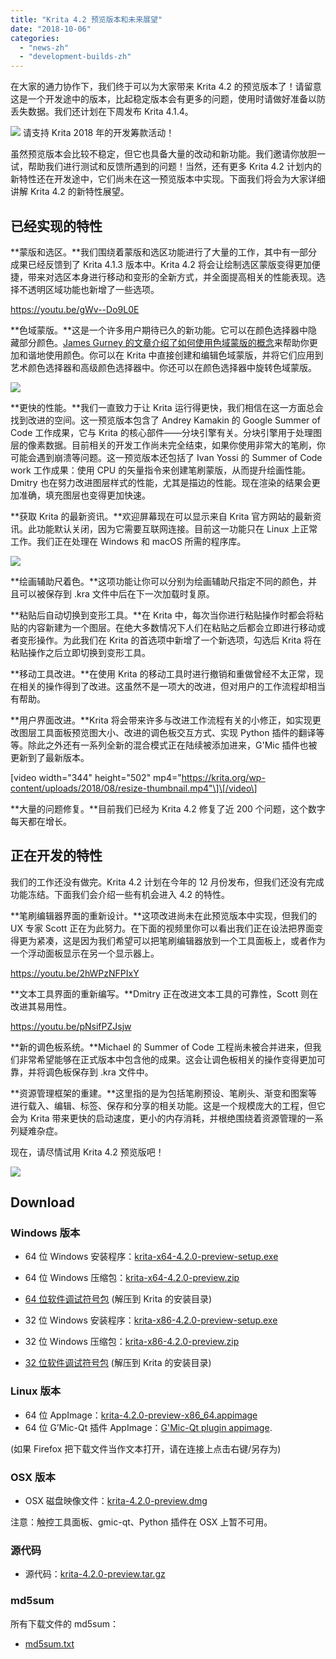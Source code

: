 ```yaml
---
title: "Krita 4.2 预览版本和未来展望"
date: "2018-10-06"
categories: 
  - "news-zh"
  - "development-builds-zh"
---
```


在大家的通力协作下，我们终于可以为大家带来 Krita 4.2 的预览版本了！请留意这是一个开发途中的版本，比起稳定版本会有更多的问题，使用时请做好准备以防丢失数据。我们还计划在下周发布 Krita 4.1.4。

[![](/images/posts/2018/2018-fundraiser-hero2.png)](https://krita.org) 请支持 Krita 2018 年的开发筹款活动！

虽然预览版本会比较不稳定，但它也具备大量的改动和新功能。我们邀请你放胆一试，帮助我们进行测试和反馈所遇到的问题！当然，还有更多 Krita 4.2 计划内的新特性还在开发途中，它们尚未在这一预览版本中实现。下面我们将会为大家详细讲解 Krita 4.2 的新特性展望。

## 已经实现的特性

**蒙版和选区。**我们围绕着蒙版和选区功能进行了大量的工作，其中有一部分成果已经反馈到了 Krita 4.1.3 版本中。Krita 4.2 将会让绘制选区蒙版变得更加便捷，带来对选区本身进行移动和变形的全新方式，并全面提高相关的性能表现。选择不透明区域功能也新增了一些选项。

https://youtu.be/gWv--Do9L0E

**色域蒙版。**这是一个许多用户期待已久的新功能。它可以在颜色选择器中隐藏部分颜色。[James Gurney 的文章介绍了如何使用色域蒙版的概念](http://gurneyjourney.blogspot.com/2011/09/part-1-gamut-masking-method.html)来帮助你更加和谐地使用颜色。你可以在 Krita 中直接创建和编辑色域蒙版，并将它们应用到艺术颜色选择器和高级颜色选择器中。你还可以在颜色选择器中旋转色域蒙版。

![](/images/posts/2018/gamut-masking.png)

**更快的性能。**我们一直致力于让 Krita 运行得更快，我们相信在这一方面总会找到改进的空间。这一预览版本包含了 Andrey Kamakin 的 Google Summer of Code 工作成果，它与 Krita 的核心部件——分块引擎有关。分块引擎用于处理图层的像素数据。目前相关的开发工作尚未完全结束，如果你使用非常大的笔刷，你可能会遇到崩溃等问题。这一预览版本还包括了 Ivan Yossi 的 Summer of Code work 工作成果：使用 CPU 的矢量指令来创建笔刷蒙版，从而提升绘画性能。Dmitry 也在努力改进图层样式的性能，尤其是描边的性能。现在渲染的结果会更加准确，填充图层也变得更加快速。

**获取 Krita 的最新资讯。**欢迎屏幕现在可以显示来自 Krita 官方网站的最新资讯。此功能默认关闭，因为它需要互联网连接。目前这一功能只在 Linux 上正常工作。我们正在处理在 Windows 和 macOS 所需的程序库。

[![](/images/posts/2018/news_widget-1024x566.png)](https://krita.org/wp-content/uploads/2018/10/news_widget.png)

**绘画辅助尺着色。**这项功能让你可以分别为绘画辅助尺指定不同的颜色，并且可以被保存到 .kra 文件中后在下一次加载时复原。

**粘贴后自动切换到变形工具。**在 Krita 中，每次当你进行粘贴操作时都会将粘贴的内容新建为一个图层。在绝大多数情况下人们在粘贴之后都会立即进行移动或者变形操作。为此我们在 Krita 的首选项中新增了一个新选项，勾选后 Krita 将在粘贴操作之后立即切换到变形工具。

**移动工具改进。**在使用 Krita 的移动工具时进行撤销和重做曾经不太正常，现在相关的操作得到了改进。这虽然不是一项大的改进，但对用户的工作流程却相当有帮助。

**用户界面改进。**Krita 将会带来许多与改进工作流程有关的小修正，如实现更改图层工具面板预览图大小、改进的调色板交互方式、实现 Python 插件的翻译等等。除此之外还有一系列全新的混合模式正在陆续被添加进来，G'Mic 插件也被更新到了最新版本。

\[video width="344" height="502" mp4="https://krita.org/wp-content/uploads/2018/08/resize-thumbnail.mp4"\]\[/video\]

**大量的问题修复。**目前我们已经为 Krita 4.2 修复了近 200 个问题，这个数字每天都在增长。

## 正在开发的特性

我们的工作还没有做完。Krita 4.2 计划在今年的 12 月份发布，但我们还没有完成功能冻结。下面我们会介绍一些有机会进入 4.2 的特性。

**笔刷编辑器界面的重新设计。**这项改进尚未在此预览版本中实现，但我们的 UX 专家 Scott 正在为此努力。在下面的视频里你可以看出我们正在设法把界面变得更为紧凑，这是因为我们希望可以把笔刷编辑器放到一个工具面板上，或者作为一个浮动面板显示在另一个显示器上。

https://youtu.be/2hWPzNFPIxY

**文本工具界面的重新编写。**Dmitry 正在改进文本工具的可靠性，Scott 则在改进其易用性。

https://youtu.be/pNsifPZJsjw

**新的调色板系统。**Michael 的 Summer of Code 工程尚未被合并进来，但我们非常希望能够在正式版本中包含他的成果。这会让调色板相关的操作变得更加可靠，并将调色板保存到 .kra 文件中。

**资源管理框架的重建。**这里指的是为包括笔刷预设、笔刷头、渐变和图案等进行载入、编辑、标签、保存和分享的相关功能。这是一个规模庞大的工程，但它会为 Krita 带来更快的启动速度，更小的内存消耗，并根绝围绕着资源管理的一系列疑难杂症。

现在，请尽情试用 Krita 4.2 预览版吧！

[![](/images/posts/2018/4.2-preview-1024x693.png)](https://www.krita.org)

## Download

### Windows 版本

- 64 位 Windows 安装程序：[krita-x64-4.2.0-preview-setup.exe](https://download.kde.org/unstable/krita/4.2.0-preview/krita-x64-4.2.0-preview-setup.exe)
- 64 位 Windows 压缩包：[krita-x64-4.2.0-preview.zip](https://download.kde.org/unstable/krita/4.2.0-preview/krita-x64-4.2.0-preview.zip)
- [64 位软件调试符号包](https://download.kde.org/unstable/krita/4.2.0-preview/krita-x64-4.2.0-preview-dbg.zip) (解压到 Krita 的安装目录)

- 32 位 Windows 安装程序：[krita-x86-4.2.0-preview-setup.exe](https://download.kde.org/unstable/krita/4.2.0-preview/krita-x86-4.2.0-preview-setup.exe)
- 32 位 Windows 压缩包：[krita-x86-4.2.0-preview.zip](https://download.kde.org/unstable/krita/4.2.0-preview/krita-x86-4.2.0-preview.zip)
- [32 位软件调试符号包](https://download.kde.org/unstable/krita/4.2.0-preview/krita-x86-4.2.0-preview-dbg.zip) (解压到 Krita 的安装目录)

### Linux 版本

- 64 位 AppImage：[krita-4.2.0-preview-x86\_64.appimage](https://download.kde.org/unstable/krita/4.2.0-preview/krita-4.2.0-preview-x86_64.appimage)
- 64 位 G’Mic-Qt 插件 AppImage：[G'Mic-Qt plugin appimage](https://download.kde.org/unstable/krita/4.2.0-preview/gmic_krita_qt-x86_64.appimage).

(如果 Firefox 把下载文件当作文本打开，请在连接上点击右键/另存为)

### OSX 版本

- OSX 磁盘映像文件：[krita-4.2.0-preview.dmg](https://download.kde.org/unstable/krita/4.2.0-preview/krita-4.2.0-preview.dmg)

注意：触控工具面板、gmic-qt、Python 插件在 OSX 上暂不可用。

### 源代码

- 源代码：[krita-4.2.0-preview.tar.gz](https://download.kde.org/unstable/krita/4.2.0-preview/krita-4.2.0-preview.tar.gz)

### md5sum

所有下载文件的 md5sum：

- [md5sum.txt](https://download.kde.org/unstable/krita/4.2.0-preview/md5sum.txt)

